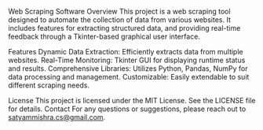Web Scraping Software
Overview
This project is a web scraping tool designed to automate the collection of data from various websites.
It includes features for  extracting structured data, and providing real-time feedback through a Tkinter-based graphical user interface.

Features
Dynamic Data Extraction: Efficiently extracts data from multiple websites.
Real-Time Monitoring: Tkinter GUI for displaying runtime status and results.
Comprehensive Libraries: Utilizes Python, Pandas, NumPy for data processing and management.
Customizable: Easily extendable to suit different scraping needs.

License
This project is licensed under the MIT License. See the LICENSE file for details.
Contact
For any questions or suggestions, please reach out to  satyammishra.cs@gmail.com.

